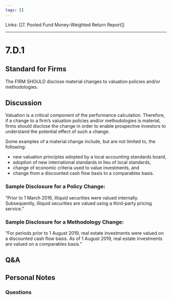 ```yaml
---
tags: []
---
```

Links: [[7. Pooled Fund Money-Weighted Return Report]]
___
# 7.D.1
## Standard for Firms
The FIRM SHOULD disclose material changes to valuation policies and/or methodologies.
## Discussion
Valuation is a critical component of the performance calculation. Therefore, if a change to a firm’s valuation policies and/or methodologies is material, firms should disclose the change in order to enable prospective investors to understand the potential effect of such a change.

Some examples of a material change include, but are not limited to, the following:
- new valuation principles adopted by a local accounting standards board,
- adoption of new international standards in lieu of local standards,
- change of economic criteria used to value investments, and
- change from a discounted cash flow basis to a comparables basis.
### Sample Disclosure for a Policy Change:
“Prior to 1 March 2016, illiquid securities were valued internally. Subsequently, illiquid securities are valued using a third-party pricing service.”
### Sample Disclosure for a Methodology Change:
“For periods prior to 1 August 2019, real estate investments were valued on a discounted cash flow basis. As of 1 August 2019, real estate investments are valued on a comparables basis.”
## Q&A

## Personal Notes

### Questions